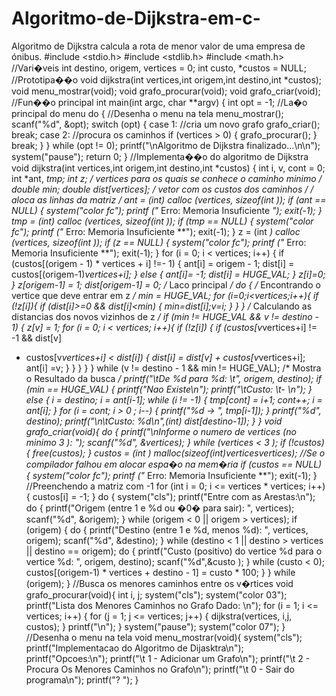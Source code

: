 # Algoritmo-de-Dijkstra-em-c-
Algoritmo de Dijkstra calcula a rota de menor valor de uma empresa de ónibus.
#include <stdio.h>
#include <stdlib.h>
#include <math.h>
//Vari�veis
int destino, origem, vertices = 0;
int custo, *custos = NULL; 
//Prototipa��o
void dijkstra(int vertices,int origem,int destino,int *custos);
void menu_mostrar(void);
void grafo_procurar(void);
void grafo_criar(void);
//Fun��o principal
int main(int argc, char **argv) {
 int opt = -1;
 //La�o principal do menu
 do {
 //Desenha o menu na tela
 menu_mostrar();
 scanf("%d", &opt);
 switch (opt) {
 case 1:
 //cria um novo grafo
 grafo_criar(); 
 break;
 case 2:
 //procura os caminhos
 if (vertices > 0) {
 grafo_procurar();
 } 
 break;
 }
 } while (opt != 0); 
 printf("\nAlgoritmo de Dijkstra finalizado...\n\n");
 system("pause");
 return 0;
}
//Implementa��o do algoritmo de Dijkstra
void dijkstra(int vertices,int origem,int destino,int *custos)
{
 int i, v, cont = 0;
 int *ant, *tmp; 
 int *z; /* vertices para os quais se conhece o caminho minimo */
 double min;
 double dist[vertices]; /* vetor com os custos dos caminhos */
 /* aloca as linhas da matriz */
 ant = (int*) calloc (vertices, sizeof(int *));
 if (ant == NULL) {
 system("color fc"); 
 printf ("** Erro: Memoria Insuficiente **");
 exit(-1);
 }
 tmp = (int*) calloc (vertices, sizeof(int *));
 if (tmp == NULL) {
 	system("color fc"); 
 printf ("** Erro: Memoria Insuficiente **");
 exit(-1);
 } 
 z = (int *) calloc (vertices, sizeof(int *));
 if (z == NULL) {
 system("color fc");
 printf ("** Erro: Memoria Insuficiente **");
 exit(-1);
 }
 for (i = 0; i < vertices; i++) {
 if (custos[(origem - 1) * vertices + i] !=- 1) {
 ant[i] = origem - 1;
 dist[i] = custos[(origem-1)*vertices+i];
 }
 else {
 ant[i]= -1;
 dist[i] = HUGE_VAL;
 }
 z[i]=0;
 }
 z[origem-1] = 1;
 dist[origem-1] = 0;
 /* Laco principal */
 do {
 /* Encontrando o vertice que deve entrar em z */
 min = HUGE_VAL;
 for (i=0;i<vertices;i++){
 if (!z[i]){
 if (dist[i]>=0 && dist[i]<min) {
 min=dist[i];v=i;
 } 
 }
 }
 /* Calculando as distancias dos novos vizinhos de z */
 if (min != HUGE_VAL && v != destino - 1) {
 z[v] = 1;
 for (i = 0; i < vertices; i++){
 if (!z[i]) {
 if (custos[v*vertices+i] != -1 && dist[v] 
 + custos[v*vertices+i] < dist[i]) {
 dist[i] = dist[v] + custos[v*vertices+i];
 ant[i] =v;
  }
 }
 }
 }
 } while (v != destino - 1 && min != HUGE_VAL);
 /* Mostra o Resultado da busca */
 printf("\tDe %d para %d: \t", origem, destino);
 if (min == HUGE_VAL) {
 printf("Nao Existe\n");
 printf("\tCusto: \t- \n");
 }
 else {
 i = destino;
 i = ant[i-1];
 while (i != -1) {
 tmp[cont] = i+1;
 cont++;
 i = ant[i];
 } 
 for (i = cont; i > 0 ; i--) {
 printf("%d -> ", tmp[i-1]);
 }
 printf("%d", destino);
 printf("\n\tCusto: %d\n",(int) dist[destino-1]);
 }
}
void grafo_criar(void){
 do {
 printf("\nInforme o numero de vertices (no minimo 3 ): ");
 scanf("%d", &vertices);
 } while (vertices < 3 );
 if (!custos) {
 free(custos);
 }
 custos = (int *) malloc(sizeof(int)*vertices*vertices);
 //Se o compilador falhou em alocar espa�o na mem�ria
 if (custos == NULL) {
 system("color fc"); 
 printf ("** Erro: Memoria Insuficiente **");
 exit(-1);
 } 
  //Preenchendo a matriz com -1
 for (int i = 0; i <= vertices * vertices; i++){
 custos[i] = -1; 
 }
 do {
 system("cls");
 printf("Entre com as Arestas:\n");
 do {
 printf("Origem (entre 1 e %d ou �0� para sair): ", vertices);
 scanf("%d", &origem);
 } while (origem < 0 || origem > vertices);
 if (origem) {
 do {
 printf("Destino (entre 1 e %d, menos %d): ", vertices, 
origem);
 scanf("%d", &destino);
 } while (destino < 1 || destino > vertices || destino == 
origem);
 do {
 printf("Custo (positivo) do vertice %d para o vertice %d: ",
 origem, destino);
 scanf("%d",&custo );
 } while (custo < 0);
 custos[(origem-1) * vertices + destino - 1] = custo * 100;
 }
 } while (origem);
}
//Busca os menores caminhos entre os v�rtices
void grafo_procurar(void){
 int i, j;
 system("cls");
 system("color 03");
 printf("Lista dos Menores Caminhos no Grafo Dado: \n"); 
 for (i = 1; i <= vertices; i++) {
 for (j = 1; j <= vertices; j++) {
 dijkstra(vertices, i,j, custos);
 } 
 printf("\n");
 }
 system("pause");
 system("color 07"); 
}
//Desenha o menu na tela
void menu_mostrar(void){
 system("cls");
 printf("Implementacao do Algoritmo de Dijasktra\n");
 printf("Opcoes:\n");
 printf("\t 1 - Adicionar um Grafo\n");
 printf("\t 2 - Procura Os Menores Caminhos no Grafo\n");
 printf("\t 0 - Sair do programa\n");
 printf("? ");
}
